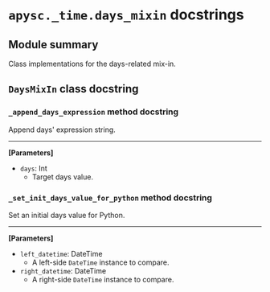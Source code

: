 # `apysc._time.days_mixin` docstrings

## Module summary

Class implementations for the days-related mix-in.

## `DaysMixIn` class docstring

### `_append_days_expression` method docstring

Append days' expression string.<hr>

**[Parameters]**

- `days`: Int
  - Target days value.

### `_set_init_days_value_for_python` method docstring

Set an initial days value for Python.<hr>

**[Parameters]**

- `left_datetime`: DateTime
  - A left-side `DateTime` instance to compare.
- `right_datetime`: DateTime
  - A right-side `DateTime` instance to compare.